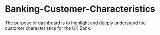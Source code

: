 # Banking-Customer-Characteristics
The purpose of dashboard is to highlight and deeply understand the customer characteristics for the UK Bank.
